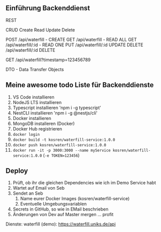 ## Einführung Backenddienst
REST

CRUD
Create
Read
Update
Delete

POST      /api/waterfill - CREATE
GET       /api/waterfill - READ ALL
GET       /api/waterfill/:id - READ ONE
PUT       /api/waterfill/:id UPDATE
DELETE    /api/waterfill/:id DELETE

GET /api/waterfill?timestamp=123456789

DTO - Data Transfer Objects

## Meine awesome todo Liste für Backenddienste
1. VS Code installieren
2. NodeJS LTS installieren
3. Typescript installieren 'npm i -g typescript'
4. NestCLI installieren 'npm i -g @nestjs/cli'
5. Docker installieren
6. MongoDB installeren (Docker)
7. Docker Hub registrieren 
8. `docker login`
9. `docker build -t kosren/waterfill-service:1.0.0`
10. `docker push kosren/waterfill-service:1.0.0`
11. `docker run -it -p 3000:3000 --name myService kosren/waterfill-service:1.0.0` (`-e TOKEN=123456`)

## Deploy
1. Prüft, ob ihr die gleichen Dependencies wie ich im Demo Service habt
2. Wartet auf Email von Seb
3. Sendet an Seb 
   1. Name eurer Docker Images (kosren/waterfill-service)
   2. Eventuelle Umgebungsvariablen
4. Secrets in GitHub, so wie in EMail beschrieben 
5. Änderungen von Dev auf Master mergen ... profit

Dienste:
waterfill (demo): https://waterfill.uniks.de/api
